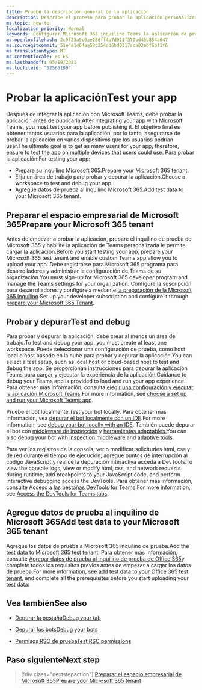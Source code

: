 ```yaml
---
title: Pruebe la descripción general de la aplicación
description: Describe el proceso para probar la aplicación personalizada Teams en Microsoft 365
ms.topic: how-to
localization_priority: Normal
keywords: Configurar Microsoft 365 inquilino Teams la aplicación de prueba de carga
ms.openlocfilehash: 2c9f23a5c6ae286ff4b7d911f370bd45b854a647
ms.sourcegitcommit: 51e4a1464ea58c254ad6bd0317aca03ebf6bf1f6
ms.translationtype: MT
ms.contentlocale: es-ES
ms.lasthandoff: 05/19/2021
ms.locfileid: "52565189"
---
```

# <a name="test-your-app"></a><span data-ttu-id="5d9a8-104">Probar la aplicación</span><span class="sxs-lookup"><span data-stu-id="5d9a8-104">Test your app</span></span>

<span data-ttu-id="5d9a8-105">Después de integrar la aplicación con Microsoft Teams, debe probar la aplicación antes de publicarla.</span><span class="sxs-lookup"><span data-stu-id="5d9a8-105">After integrating your app with Microsoft Teams, you must test your app before publishing it.</span></span> <span data-ttu-id="5d9a8-106">El objetivo final es obtener tantos usuarios para la aplicación, por lo tanto, asegurarse de probar la aplicación en varios dispositivos que los usuarios podrían usar.</span><span class="sxs-lookup"><span data-stu-id="5d9a8-106">The ultimate goal is to get as many users for your app, therefore, ensure to test the app on multiple devices that users could use.</span></span> <span data-ttu-id="5d9a8-107">Para probar la aplicación:</span><span class="sxs-lookup"><span data-stu-id="5d9a8-107">For testing your app:</span></span>

* <span data-ttu-id="5d9a8-108">Prepare su inquilino Microsoft 365.</span><span class="sxs-lookup"><span data-stu-id="5d9a8-108">Prepare your Microsoft 365 tenant.</span></span>
* <span data-ttu-id="5d9a8-109">Elija un área de trabajo para probar y depurar la aplicación.</span><span class="sxs-lookup"><span data-stu-id="5d9a8-109">Choose a workspace to test and debug your app.</span></span>
* <span data-ttu-id="5d9a8-110">Agregue datos de prueba al inquilino Microsoft 365.</span><span class="sxs-lookup"><span data-stu-id="5d9a8-110">Add test data to your Microsoft 365 tenant.</span></span>

## <a name="prepare-your-microsoft-365-tenant"></a><span data-ttu-id="5d9a8-111">Preparar el espacio empresarial de Microsoft 365</span><span class="sxs-lookup"><span data-stu-id="5d9a8-111">Prepare your Microsoft 365 tenant</span></span>

<span data-ttu-id="5d9a8-112">Antes de empezar a probar la aplicación, prepare el inquilino de prueba de Microsoft 365 y habilite la aplicación de Teams personalizada le permite cargar la aplicación.</span><span class="sxs-lookup"><span data-stu-id="5d9a8-112">Before you start testing your app, prepare your Microsoft 365 test tenant and enable custom Teams app allow you to upload your app.</span></span> <span data-ttu-id="5d9a8-113">Debe registrarse para Microsoft 365 programa para desarrolladores y administrar la configuración de Teams de su organización.</span><span class="sxs-lookup"><span data-stu-id="5d9a8-113">You must sign-up for Microsoft 365 developer program and manage the Teams settings for your organization.</span></span> <span data-ttu-id="5d9a8-114">Configure la suscripción para desarrolladores y configúrela mediante [la preparación de la Microsoft 365 Inquilino](~/concepts/build-and-test/prepare-your-o365-tenant.md).</span><span class="sxs-lookup"><span data-stu-id="5d9a8-114">Set up your developer subscription and configure it through [prepare your Microsoft 365 Tenant](~/concepts/build-and-test/prepare-your-o365-tenant.md).</span></span>

## <a name="test-and-debug"></a><span data-ttu-id="5d9a8-115">Probar y depurar</span><span class="sxs-lookup"><span data-stu-id="5d9a8-115">Test and debug</span></span>

<span data-ttu-id="5d9a8-116">Para probar y depurar la aplicación, debe crear al menos un área de trabajo.</span><span class="sxs-lookup"><span data-stu-id="5d9a8-116">To test and debug your app, you must create at least one workspace.</span></span> <span data-ttu-id="5d9a8-117">Puede seleccionar una configuración de prueba, como host local o host basado en la nube para probar y depurar la aplicación.</span><span class="sxs-lookup"><span data-stu-id="5d9a8-117">You can select a test setup, such as local host or cloud-based host to test and debug the app.</span></span> <span data-ttu-id="5d9a8-118">Se proporcionan instrucciones para depurar la aplicación Teams para cargar y ejecutar la experiencia de la aplicación.</span><span class="sxs-lookup"><span data-stu-id="5d9a8-118">Guidance to debug your Teams app is provided to load and run your app experience.</span></span> <span data-ttu-id="5d9a8-119">Para obtener más información, consulta [elegir una configuración y ejecutar la aplicación Microsoft Teams](~/concepts/build-and-test/debug.md).</span><span class="sxs-lookup"><span data-stu-id="5d9a8-119">For more information, see [choose a set up and run your Microsoft Teams app](~/concepts/build-and-test/debug.md).</span></span>

<span data-ttu-id="5d9a8-120">Pruebe el bot localmente.</span><span class="sxs-lookup"><span data-stu-id="5d9a8-120">Test your bot locally.</span></span> <span data-ttu-id="5d9a8-121">Para obtener más información, vea [depurar el bot localmente con un IDE](~/bots/how-to/debug/locally-with-an-ide.md).</span><span class="sxs-lookup"><span data-stu-id="5d9a8-121">For more information, see [debug your bot locally with an IDE](~/bots/how-to/debug/locally-with-an-ide.md).</span></span> <span data-ttu-id="5d9a8-122">También puede depurar el bot con [middleware de inspección](/azure/bot-service/bot-service-debug-inspection-middleware?view=azure-bot-service-4.0&tabs=csharp&preserve-view=true) y [herramientas adaptables.](/azure/bot-service/bot-service-debug-adaptive-tools?view=azure-bot-service-4.0&preserve-view=true)</span><span class="sxs-lookup"><span data-stu-id="5d9a8-122">You can also debug your bot with [inspection middleware](/azure/bot-service/bot-service-debug-inspection-middleware?view=azure-bot-service-4.0&tabs=csharp&preserve-view=true) and [adaptive tools](/azure/bot-service/bot-service-debug-adaptive-tools?view=azure-bot-service-4.0&preserve-view=true).</span></span> 

<span data-ttu-id="5d9a8-123">Para ver los registros de la consola, ver o modificar solicitudes html, css y de red durante el tiempo de ejecución, agregue puntos de interrupción al código JavaScript y realice la depuración interactiva acceda a DevTools.</span><span class="sxs-lookup"><span data-stu-id="5d9a8-123">To view the console logs, view or modify html, css, and network requests during runtime, add breakpoints to your JavaScript code, and perform interactive debugging access the DevTools.</span></span> <span data-ttu-id="5d9a8-124">Para obtener más información, consulte [Acceso a las pestañas DevTools for Teams](~/tabs/how-to/developer-tools.md).</span><span class="sxs-lookup"><span data-stu-id="5d9a8-124">For more information, see [Access the DevTools for Teams tabs](~/tabs/how-to/developer-tools.md).</span></span> 

## <a name="add-test-data-to-your-microsoft-365-tenant"></a><span data-ttu-id="5d9a8-125">Agregue datos de prueba al inquilino de Microsoft 365</span><span class="sxs-lookup"><span data-stu-id="5d9a8-125">Add test data to your Microsoft 365 tenant</span></span>

<span data-ttu-id="5d9a8-126">Agregue los datos de prueba a Microsoft 365 inquilino de prueba.</span><span class="sxs-lookup"><span data-stu-id="5d9a8-126">Add the test data to Microsoft 365 test tenant.</span></span> <span data-ttu-id="5d9a8-127">Para obtener más información, consulte [Agregar datos de prueba al inquilino de prueba de Office 365](~/concepts/build-and-test/test-data.md)y complete todos los requisitos previos antes de empezar a cargar los datos de prueba.</span><span class="sxs-lookup"><span data-stu-id="5d9a8-127">For more information, see [add test data to your Office 365 test tenant](~/concepts/build-and-test/test-data.md), and complete all the prerequisites before you start uploading your test data.</span></span>

## <a name="see-also"></a><span data-ttu-id="5d9a8-128">Vea también</span><span class="sxs-lookup"><span data-stu-id="5d9a8-128">See also</span></span>

- [<span data-ttu-id="5d9a8-129">Depurar la pestaña</span><span class="sxs-lookup"><span data-stu-id="5d9a8-129">Debug your tab</span></span>](~/tabs/how-to/developer-tools.md)
 
- [<span data-ttu-id="5d9a8-130">Depurar los bots</span><span class="sxs-lookup"><span data-stu-id="5d9a8-130">Debug your bots</span></span>](~/bots/how-to/debug/locally-with-an-ide.md)

- [<span data-ttu-id="5d9a8-131">Permisos RSC de prueba</span><span class="sxs-lookup"><span data-stu-id="5d9a8-131">Test RSC permissions</span></span>](~/graph-api/rsc/test-resource-specific-consent.md)

## <a name="next-step"></a><span data-ttu-id="5d9a8-132">Paso siguiente</span><span class="sxs-lookup"><span data-stu-id="5d9a8-132">Next step</span></span>

> [!div class="nextstepaction"]
> [<span data-ttu-id="5d9a8-133">Preparar el espacio empresarial de Microsoft 365</span><span class="sxs-lookup"><span data-stu-id="5d9a8-133">Prepare your Microsoft 365 tenant</span></span>](~/concepts/build-and-test/prepare-your-o365-tenant.md)

